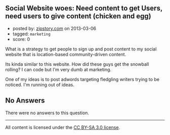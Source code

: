## Social Website woes: Need content to get Users, need users to give content (chicken and egg)

- posted by: [zipstory.com](https://stackexchange.com/users/-1/15207-zipstory-com) on 2013-03-06
- tagged: `marketing`
- score: 0

What is a strategy to get people to sign up and post content to my social website that is location-based community-driven content.

Its kinda similar to this website. How did these guys get the snowball rolling? I can code but I'm very dumb at marketing.

One of my ideas is to post adwords targeting fledgling writers trying to be noticed. I'm running out of ideas.




## No Answers

There were no answers to this question.


---

All content is licensed under the [CC BY-SA 3.0 license](https://creativecommons.org/licenses/by-sa/3.0/).
